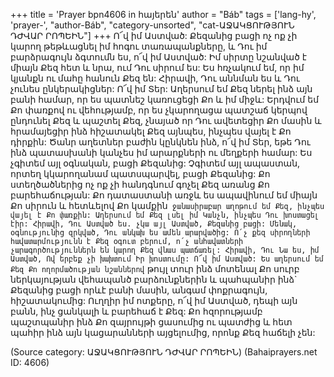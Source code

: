 +++
title = 'Prayer bpn4606 in հայերեն'
author = "Báb"
tags = ['lang-hy', 'prayer-', "author-Báb", "category-unsorted", "cat-ԱՋԱԿՑՈՒԹՅՈՒՆ ԴԺՎԱՐ ՐՈՊԵԻՆ"]
+++
Ո՜վ իմ Աստված: Քեզանից բացի ոչ ոք չի կարող թեթևացնել իմ հոգու տառապանքները, և Դու իմ բարձրագույն ձգտումն ես, ո՜վ իմ Աստված: Իմ սիրտը նշանված է միայն Քեզ հետ և նրա, ում Դու սիրում ես: Ես հռչակում եմ, որ իմ կյանքն ու մահը հանուն Քեզ են: Հիրավի, Դու աննման ես և Դու չունես ընկերակիցներ:
	Ո՜վ իմ Տեր: Աղերսում եմ Քեզ ներել ինձ այն բանի համար, որ ես պատնեշ կառուցեցի Քո և իմ միջև: Երդվում եմ Քո փառքով ու վեհությամբ, որ ես չկարողացա պատշաճ կերպով ընդունել Քեզ և պաշտել Քեզ, չնայած որ Դու ավետեցիր Քո մասին և հրամայեցիր ինձ հիշատակել Քեզ այնպես, ինչպես վայել է Քո դիրքին: Ծանր աղետներ բաժին կընկնեն ինձ, ո՜վ իմ Տեր, եթե Դու ինձ պատասխանի կանչես իմ արարքների ու մեղքերի համար: Ես չգիտեմ այլ օգնական, բացի Քեզանից: Չգիտեմ այլ ապաստան, որտեղ կկարողանամ պատսպարվել, բացի Քեզանից: Քո ստեղծածներից ոչ ոք չի հանդգնում գոչել Քեզ առանց Քո բարեհաճության: Քո դատաստանի առջև ես ապավինում եմ միայն Քո սիրուն և հետևելով Քո կամքին` ջանասիրաբար աղոթում եմ Քեզ, ինչպես վայել է Քո փառքին: Աղերսում եմ Քեզ լսել իմ Կանչն, ինչպես Դու խոստացել էիր: Հիրավի, Դու Աստված ես. չկա այլ Աստված, Քեզանից բացի: Մենակ, օգնությունից զրկված, Դու անկախ ես ամեն արարվածից: Ո՛չ քեզ սիրողների հավատարմությունն է Քեզ օգուտ բերում, ո՛չ անհավատների չարագործություններն են կարող Քեզ վնաս պատճառել: Հիրավի, Դու Նա ես, իմ Աստված, Ով երբեք չի խախտում Իր խոստումը:
	Ո՜վ իմ Աստված: Ես աղերսում եմ Քեզ Քո ողորմածության նշաններով` թույլ տուր ինձ մոտենալ Քո սուրբ ներկայության վեհապանծ բարձունքներին և պահպանիր ինձ` Քեզանից բացի որևէ բանի մասին, անգամ փոքրագույն, հիշատակումից: Ուղղիր իմ ոտքերը, ո՜վ իմ Աստված, դեպի այն բանն, ինչ ցանկալի և բարեհաճ է Քեզ: Քո հզորությամբ պաշտպանիր ինձ Քո զայրույթի ցասումից ու պատժից և հետ պահիր ինձ այն կացարանների այցելումից, որոնք Քեզ հաճելի չեն:

(Source category: ԱՋԱԿՑՈՒԹՅՈՒՆ ԴԺՎԱՐ ՐՈՊԵԻՆ)
(Bahaiprayers.net ID: 4606)
